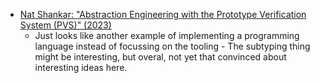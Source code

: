 

- [Nat Shankar: "Abstraction Engineering with the Prototype Verification System (PVS)" (2023)](https://www.youtube.com/watch?v=MHf07noO9KA)
	- Just looks like another example of implementing a programming language instead of focussing on the tooling - The subtyping thing might be interesting, but overal, not yet that convinced about interesting ideas here.